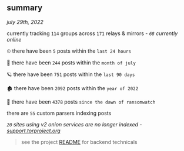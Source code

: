 
## summary
_july 29th, 2022_

currently tracking `114` groups across `171` relays & mirrors - _`68` currently online_

⏲ there have been `5` posts within the `last 24 hours`

🦈 there have been `244` posts within the `month of july`

🪐 there have been `751` posts within the `last 90 days`

🏚 there have been `2092` posts within the `year of 2022`

🦕 there have been `4378` posts `since the dawn of ransomwatch`

there are `55` custom parsers indexing posts

_`20` sites using v2 onion services are no longer indexed - [support.torproject.org](https://support.torproject.org/onionservices/v2-deprecation/)_

> see the project [README](https://github.com/joshhighet/ransomwatch#ransomwatch--) for backend technicals
